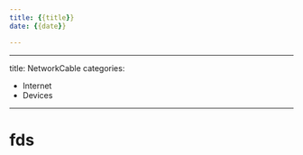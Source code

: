 ```yaml
---  
title: {{title}}  
date: {{date}}  

---
```



---
title: NetworkCable
categories:
  - Internet
  - Devices
---

# fds 